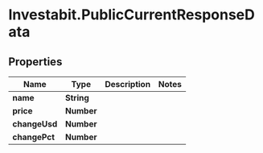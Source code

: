 # Investabit.PublicCurrentResponseData

## Properties
Name | Type | Description | Notes
------------ | ------------- | ------------- | -------------
**name** | **String** |  | 
**price** | **Number** |  | 
**changeUsd** | **Number** |  | 
**changePct** | **Number** |  | 


